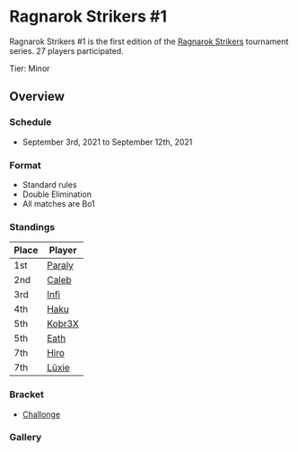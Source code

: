 # Ragnarok Strikers #1

Ragnarok Strikers #1 is the first edition of the [Ragnarok Strikers](ragnamain.md) tournament series.
27 players participated.

Tier: Minor

## Overview 

### Schedule
- September 3rd, 2021 to September 12th, 2021

### Format
- Standard rules
- Double Elimination
- All matches are Bo1

### Standings
|Place|Player|
|-|-|
|1st|[Paraly](../..//players/japanese/paraly.md)|
|2nd|[Caleb](../..//players/bulgarian/caleb.md)|
|3rd|[Infi](../..//players/japanese/infi.md)|
|4th|[Haku](../..//players/german/haku.md)|
|5th|[Kobr3X](../..//players/polish/kobr3x.md)|
|5th|[Eath](../..//players/belgian/eath.md)|
|7th|[Hiro](../..//players/french/vivi.md)|
|7th|[Lûxie](../..//players/belgian/luxie.md)|

### Bracket
- [Challonge](https://challonge.com/que4sna4)

### Gallery  
